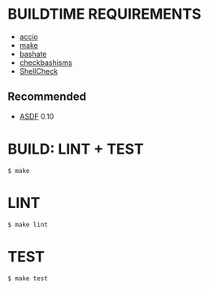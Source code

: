 # BUILDTIME REQUIREMENTS

* [accio](https://github.com/mcandre/accio)
* [make](https://www.gnu.org/software/make/)
* [bashate](https://pypi.python.org/pypi/bashate/0.5.1)
* [checkbashisms](https://sourceforge.net/projects/checkbaskisms/)
* [ShellCheck](https://hackage.haskell.org/package/ShellCheck)

## Recommended

* [ASDF](https://asdf-vm.com/) 0.10

# BUILD: LINT + TEST

```console
$ make
```

# LINT

```console
$ make lint
```

# TEST

```console
$ make test
```
